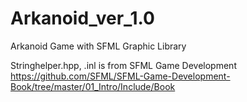 # Arkanoid_ver_1.0
Arkanoid Game with SFML Graphic Library

Stringhelper.hpp, .inl is from SFML Game Development 
https://github.com/SFML/SFML-Game-Development-Book/tree/master/01_Intro/Include/Book
